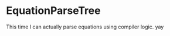 EquationParseTree
=================

This time I can actually parse equations using compiler logic.  yay
